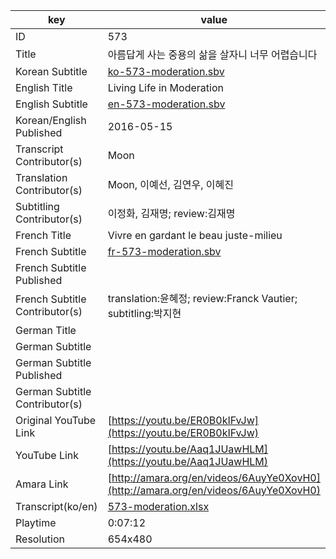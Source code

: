 |  key  |  value  |
|-------|---------|
| ID            | 573 |
| Title         | 아름답게 사는 중용의 삶을 살자니 너무 어렵습니다 |
| Korean Subtitle | [ko-573-moderation.sbv](https://github.com/jungtosociety/dharma-qna/raw/master/sub/573/ko-573-moderation.sbv) |
| English Title | Living Life in Moderation |
| English Subtitle | [en-573-moderation.sbv](https://github.com/jungtosociety/dharma-qna/raw/master/sub/573/en-573-moderation.sbv) |
| Korean/English Published     | 2016-05-15 |
| Transcript Contributor(s)   | Moon |
| Translation Contributor(s)   | Moon, 이예선, 김연우, 이혜진 |
| Subtitling Contributor(s)   | 이정화, 김재명; review:김재명 |
| French Title | Vivre en gardant le beau juste-milieu |
| French Subtitle | [fr-573-moderation.sbv](https://github.com/jungtosociety/dharma-qna/raw/master/sub/573/fr-573-moderation.sbv) |
| French Subtitle Published |  |
| French Subtitle Contributor(s) | translation:윤혜정; review:Franck Vautier; subtitling:박지현 |
| German Title |  |
| German Subtitle |  |
| German Subtitle Published |  |
| German Subtitle Contributor(s) |  |
| Original YouTube Link  | [https://youtu.be/ER0B0kIFvJw](https://youtu.be/ER0B0kIFvJw) |
| YouTube Link  | [https://youtu.be/Aaq1JUawHLM](https://youtu.be/Aaq1JUawHLM) |
| Amara Link    | [http://amara.org/en/videos/6AuyYe0XovH0](http://amara.org/en/videos/6AuyYe0XovH0) |
| Transcript(ko/en) | [573-moderation.xlsx](https://github.com/jungtosociety/dharma-qna/raw/master/sub/573/573-moderation.xlsx) |
| Playtime | 0:07:12 |
| Resolution | 654x480|
